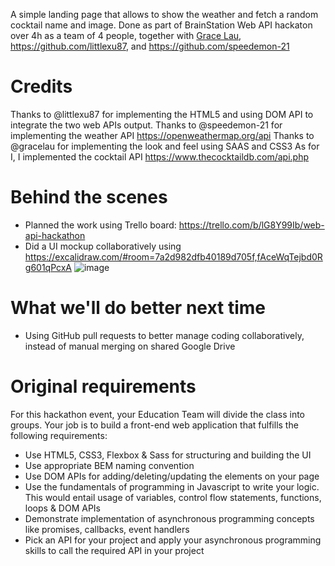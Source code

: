 A simple landing page that allows to show the weather and fetch a random cocktail name and image.
Done as part of BrainStation Web API hackaton over 4h as a team of 4 people, together with [Grace Lau](https://github.com/gracelau ), https://github.com/littlexu87, and https://github.com/speedemon-21

# Credits
Thanks to @littlexu87 for implementing the HTML5 and using DOM API to integrate the two web APIs output.
Thanks to @speedemon-21 for implementing the weather API https://openweathermap.org/api
Thanks to @gracelau for implementing the look and feel using SAAS and CSS3
As for I, I implemented the cocktail API https://www.thecocktaildb.com/api.php

# Behind the scenes
- Planned the work using Trello board: https://trello.com/b/lG8Y99Ib/web-api-hackathon
- Did a UI mockup collaboratively using https://excalidraw.com/#room=7a2d982dfb40189d705f,fAceWqTejbd0Rg601qPcxA
 ![image](https://github.com/nicmart-dev/BrainStation-Web-API-Hackathon/assets/10499747/e6a923cc-1903-47d5-beab-51826d1a02bf)


# What we'll do better next time
- Using GitHub pull requests to better manage coding collaboratively, instead of manual merging on shared Google Drive
  
# Original requirements
For this hackathon event, your Education Team will divide the class into groups.
Your job is to build a front-end web application that fulfills the following requirements:
- Use HTML5, CSS3, Flexbox & Sass for structuring and building the UI
- Use appropriate BEM naming convention
- Use DOM APIs for adding/deleting/updating the elements on your page
- Use the fundamentals of programming in Javascript to write your logic. This would entail usage of variables, control flow statements, functions, loops & DOM APIs
- Demonstrate implementation of asynchronous programming concepts like promises, callbacks, event handlers
- Pick an API for your project and apply your asynchronous programming skills to call the required API in your project




